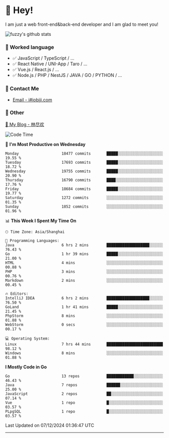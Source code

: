 # 👋 Hey!

I am just a web front-end&back-end developer and I am glad to meet you!

![fuzzy's github stats](https://github-readme-stats.vercel.app/api?username=JaydenForYou&&show_icons=true&&title_color=1abc9c&&icon_color=1abc9c)


### 📝 Worked language

- ✅ JavaScript / TypeScript / ...
- ✅ React Native / UNI-App / Taro / ...
- ✅ Vue.js / React.js / ...
- ✅ Node.js / PHP / NestJS / JAVA / GO / PYTHON / ...

### 📮 Contact Me

- [Email - i#iobiji.com](mailto:i@iobiji.com)


### 🤪 Other

[📌 My Blog - 林尽欢](https://iobiji.com)

<!--START_SECTION:waka-->
![Code Time](http://img.shields.io/badge/Code%20Time-1%2C305%20hrs%2033%20mins-blue)

📅 **I'm Most Productive on Wednesday** 

```text
Monday                   18477 commits       █████░░░░░░░░░░░░░░░░░░░░   19.55 % 
Tuesday                  17693 commits       █████░░░░░░░░░░░░░░░░░░░░   18.72 % 
Wednesday                19755 commits       █████░░░░░░░░░░░░░░░░░░░░   20.90 % 
Thursday                 16790 commits       ████░░░░░░░░░░░░░░░░░░░░░   17.76 % 
Friday                   18684 commits       █████░░░░░░░░░░░░░░░░░░░░   19.77 % 
Saturday                 1272 commits        ░░░░░░░░░░░░░░░░░░░░░░░░░   01.35 % 
Sunday                   1852 commits        ░░░░░░░░░░░░░░░░░░░░░░░░░   01.96 % 
```


📊 **This Week I Spent My Time On** 

```text
🕑︎ Time Zone: Asia/Shanghai

💬 Programming Languages: 
Java                     6 hrs 2 mins        ███████████████████░░░░░░   76.43 % 
Go                       1 hr 39 mins        █████░░░░░░░░░░░░░░░░░░░░   21.00 % 
HTML                     4 mins              ░░░░░░░░░░░░░░░░░░░░░░░░░   00.88 % 
PHP                      3 mins              ░░░░░░░░░░░░░░░░░░░░░░░░░   00.76 % 
Markdown                 2 mins              ░░░░░░░░░░░░░░░░░░░░░░░░░   00.45 % 

🔥 Editors: 
IntelliJ IDEA            6 hrs 2 mins        ███████████████████░░░░░░   76.50 % 
GoLand                   1 hr 41 mins        █████░░░░░░░░░░░░░░░░░░░░   21.45 % 
PhpStorm                 8 mins              ░░░░░░░░░░░░░░░░░░░░░░░░░   01.88 % 
WebStorm                 0 secs              ░░░░░░░░░░░░░░░░░░░░░░░░░   00.17 % 

💻 Operating System: 
Linux                    7 hrs 44 mins       █████████████████████████   98.12 % 
Windows                  8 mins              ░░░░░░░░░░░░░░░░░░░░░░░░░   01.88 % 
```

**I Mostly Code in Go** 

```text
Go                       13 repos            ████████████░░░░░░░░░░░░░   46.43 % 
Java                     7 repos             ██████░░░░░░░░░░░░░░░░░░░   25.00 % 
JavaScript               2 repos             ██░░░░░░░░░░░░░░░░░░░░░░░   07.14 % 
Vue                      1 repo              █░░░░░░░░░░░░░░░░░░░░░░░░   03.57 % 
PLpgSQL                  1 repo              █░░░░░░░░░░░░░░░░░░░░░░░░   03.57 % 
```




 Last Updated on 07/12/2024 01:36:47 UTC
<!--END_SECTION:waka-->
---
